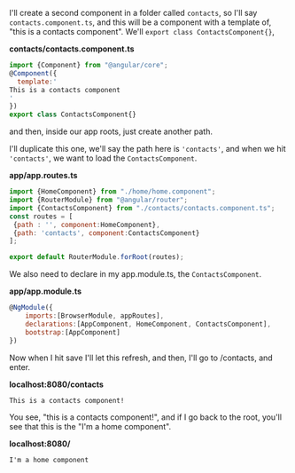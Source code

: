 I'll create a second component in a folder called `contacts`, so I'll say `contacts.component.ts`, and this will be a component with a template of, "this is a contacts component". We'll `export class ContactsComponent{}`,

**contacts/contacts.component.ts**
```javascript
import {Component} from "@angular/core";
@Component({
  template:'
This is a contacts component
'
})
export class ContactsComponent{}
```

and then, inside our app roots, just create another path.

I'll duplicate this one, we'll say the path here is `'contacts'`, and when we hit `'contacts'`, we want to load the `ContactsComponent`.

**app/app.routes.ts**
```javascript
import {HomeComponent} from "./home/home.component";
import {RouterModule} from "@angular/router";
import {ContactsComponent} from "./contacts/contacts.component.ts";
const routes = [
 {path : '', component:HomeComponent},
 {path: 'contacts', component:ContactsComponent}
];

export default RouterModule.forRoot(routes);
```

We also need to declare in my app.module.ts, the `ContactsComponent`.

**app/app.module.ts**
```javascript
@NgModule({
    imports:[BrowserModule, appRoutes],
    declarations:[AppComponent, HomeComponent, ContactsComponent],
    bootstrap:[AppComponent]
})
```

Now when I hit save I'll let this refresh, and then, I'll go to /contacts, and enter.

**localhost:8080/contacts**
```
This is a contacts component!
```

You see, "this is a contacts component!", and if I go back to the root, you'll see that this is the "I'm a home component".

**localhost:8080/**
```
I'm a home component
```
